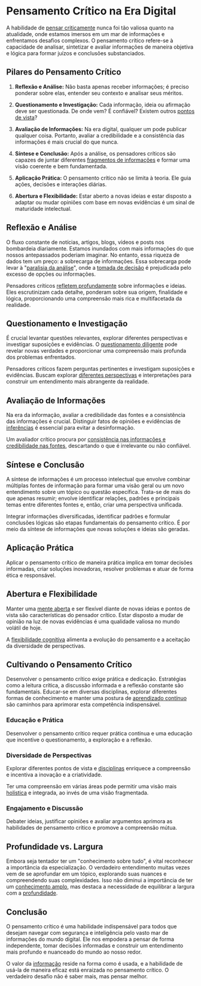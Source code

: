 # Pensamento Crítico na Era Digital

A habilidade de [pensar criticamente](https://en.wikipedia.org/wiki/Critical_thinking) nunca foi tão valiosa quanto na atualidade, onde estamos imersos em um mar de informações e enfrentamos desafios complexos. O pensamento crítico refere-se à capacidade de analisar, sintetizar e avaliar informações de maneira objetiva e lógica para formar juízos e conclusões substanciados.

## Pilares do Pensamento Crítico

1. **Reflexão e Análise:** Não basta apenas receber informações; é preciso ponderar sobre elas, entender seu contexto e analisar seus méritos.

2. **Questionamento e Investigação:** Cada informação, ideia ou afirmação deve ser questionada. De onde vem? É confiável? Existem outros [pontos de vista](https://en.wikipedia.org/wiki/Multiperspectivity)?

3. **Avaliação de Informações:** Na era digital, qualquer um pode publicar qualquer coisa. Portanto, avaliar a credibilidade e a consistência das informações é mais crucial do que nunca.

4. **Síntese e Conclusão:** Após a análise, os pensadores críticos são capazes de juntar diferentes [fragmentos de informações](/) e formar uma visão coerente e bem fundamentada.

5. **Aplicação Prática:** O pensamento crítico não se limita à teoria. Ele guia ações, decisões e interações diárias.

6. **Abertura e Flexibilidade:** Estar aberto a novas ideias e estar disposto a adaptar ou mudar opiniões com base em novas evidências é um sinal de maturidade intelectual.

## Reflexão e Análise

O fluxo constante de notícias, artigos, blogs, vídeos e posts nos bombardeia diariamente. Estamos inundados com mais informações do que nossos antepassados poderiam imaginar. No entanto, essa riqueza de dados tem um preço: a sobrecarga de informações. Essa sobrecarga pode levar à "[paralisia da análise](https://en.wikipedia.org/wiki/Analysis_paralysis)", onde a [tomada de decisão](https://en.wikipedia.org/wiki/Decision-making) é prejudicada pelo excesso de opções ou informações.

Pensadores críticos [refletem profundamente](/CONTINUOUS_LEARNING.md#metacogni%C3%A7%C3%A3o) sobre informações e ideias. Eles escrutinizam cada detalhe, ponderam sobre sua origem, finalidade e lógica, proporcionando uma compreensão mais rica e multifacetada da realidade.

## Questionamento e Investigação

É crucial levantar questões relevantes, explorar diferentes perspectivas e investigar suposições e evidências. O [questionamento diligente](https://en.wikipedia.org/wiki/Due_diligence) pode revelar novas verdades e proporcionar uma compreensão mais profunda dos problemas enfrentados.

Pensadores críticos fazem perguntas pertinentes e investigam suposições e evidências. Buscam explorar [diferentes perspectivas](/KNOWLEDGE.md#conhecimento-interdisciplinar) e interpretações para construir um entendimento mais abrangente da realidade.

## Avaliação de Informações

Na era da informação, avaliar a credibilidade das fontes e a consistência das informações é crucial. Distinguir fatos de opiniões e evidências de [inferências](https://en.wikipedia.org/wiki/Inference) é essencial para evitar a desinformação.

Um avaliador crítico procura por [consistência nas informações e credibilidade nas fontes](/CONTENT.md#valida%C3%A7%C3%A3o-independente-de-informa%C3%A7%C3%B5es), descartando o que é irrelevante ou não confiável.

## Síntese e Conclusão

A síntese de informações é um processo intelectual que envolve combinar múltiplas fontes de informação para formar uma visão geral ou um novo entendimento sobre um tópico ou questão específica. Trata-se de mais do que apenas resumir; envolve identificar relações, padrões e principais temas entre diferentes fontes e, então, criar uma perspectiva unificada.

Integrar informações diversificadas, identificar padrões e formular conclusões lógicas são etapas fundamentais do pensamento crítico. É por meio da síntese de informações que novas soluções e ideias são geradas.

## Aplicação Prática

Aplicar o pensamento crítico de maneira prática implica em tomar decisões informadas, criar soluções inovadoras, resolver problemas e atuar de forma ética e responsável.

## Abertura e Flexibilidade

Manter uma [mente aberta](/CONTINUOUS_LEARNING.md#sei-que-nada-sei) e ser flexível diante de novas ideias e pontos de vista são características do pensador crítico. Estar disposto a mudar de opinião na luz de novas evidências é uma qualidade valiosa no mundo volátil de hoje.

A [flexibilidade cognitiva](https://en.wikipedia.org/wiki/Cognitive_flexibility) alimenta a evolução do pensamento e a aceitação da diversidade de perspectivas.

## Cultivando o Pensamento Crítico

Desenvolver o pensamento crítico exige prática e dedicação. Estratégias como a leitura crítica, a discussão informada e a reflexão constante são fundamentais. Educar-se em diversas disciplinas, explorar diferentes formas de conhecimento e manter uma postura de [aprendizado contínuo](/CONTINUOUS_LEARNING.md) são caminhos para aprimorar esta competência indispensável.

### Educação e Prática

Desenvolver o pensamento crítico requer prática contínua e uma educação que incentive o questionamento, a exploração e a reflexão.

### Diversidade de Perspectivas

Explorar diferentes pontos de vista e [disciplinas](/KNOWLEDGE.md#conhecimento-interdisciplinar) enriquece a compreensão e incentiva a inovação e a criatividade.

Ter uma compreensão em várias áreas pode permitir uma visão mais [holística](https://en.wikipedia.org/wiki/Holism) e integrada, ao invés de uma visão fragmentada.

### Engajamento e Discussão

Debater ideias, justificar opiniões e avaliar argumentos aprimora as habilidades de pensamento crítico e promove a compreensão mútua.

## Profundidade vs. Largura

Embora seja tentador ter um "conhecimento sobre tudo", é vital reconhecer a importância da especialização. O verdadeiro entendimento muitas vezes vem de se aprofundar em um tópico, explorando suas nuances e compreendendo suas complexidades. Isso não diminui a importância de ter um [conhecimento amplo](/KNOWLEDGE.md#conhecimento-interdisciplinar), mas destaca a necessidade de equilibrar a largura com a [profundidade](/KNOWLEDGE.md#profundidade).

## Conclusão

O pensamento crítico é uma habilidade indispensável para todos que desejam navegar com segurança e inteligência pelo vasto mar de informações do mundo digital. Ele nos empodera a pensar de forma independente, tomar decisões informadas e construir um entendimento mais profundo e nuanceado do mundo ao nosso redor.

O valor da [informação](/CONTENT.md) reside na forma como é usada, e a habilidade de usá-la de maneira eficaz está enraizada no pensamento crítico. O verdadeiro desafio não é saber mais, mas pensar melhor.
